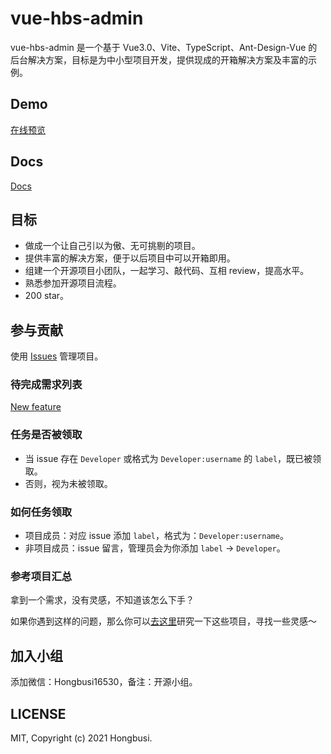 # vue-hbs-admin

vue-hbs-admin 是一个基于 Vue3.0、Vite、TypeScript、Ant-Design-Vue 的后台解决方案，目标是为中小型项目开发，提供现成的开箱解决方案及丰富的示例。

## Demo

[在线预览](https://vue-hbs-admin.netlify.app)

## Docs

[Docs](https://hongbusi.github.io/vue-hbs-admin)

## 目标

- 做成一个让自己引以为傲、无可挑剔的项目。
- 提供丰富的解决方案，便于以后项目中可以开箱即用。
- 组建一个开源项目小团队，一起学习、敲代码、互相 review，提高水平。
- 熟悉参加开源项目流程。
- 200 star。

## 参与贡献

使用 [Issues](https://github.com/Hongbusi/vue-hbs-admin/issues) 管理项目。

### 待完成需求列表

[New feature](https://github.com/Hongbusi/vue-hbs-admin/labels/feature)

### 任务是否被领取

- 当 issue 存在 `Developer` 或格式为 `Developer:username` 的 `label`，既已被领取。
- 否则，视为未被领取。

### 如何任务领取

- 项目成员：对应 issue 添加 `label`，格式为：`Developer:username`。
- 非项目成员：issue 留言，管理员会为你添加 `label` -> `Developer`。

### 参考项目汇总

拿到一个需求，没有灵感，不知道该怎么下手？

如果你遇到这样的问题，那么你可以[去这里](https://github.com/Hongbusi/vue-hbs-admin/discussions/6)研究一下这些项目，寻找一些灵感～ 

## 加入小组

添加微信：Hongbusi16530，备注：开源小组。

## LICENSE

MIT, Copyright (c) 2021 Hongbusi.
